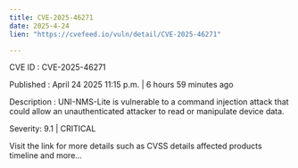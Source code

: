 ```yaml
---
title: CVE-2025-46271
date: 2025-4-24
lien: "https://cvefeed.io/vuln/detail/CVE-2025-46271"

---
```


CVE ID : CVE-2025-46271

Published :  April 24
2025
11:15 p.m. | 6 hours
59 minutes ago

Description : UNI-NMS-Lite is vulnerable to a command injection attack that could 
allow an unauthenticated attacker to read or manipulate device data.

Severity: 9.1 | CRITICAL

Visit the link for more details
such as CVSS details
affected products
timeline
and more...
